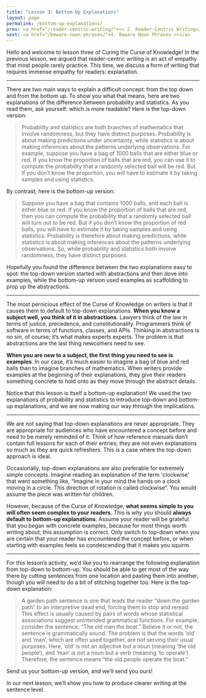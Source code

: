 ```yaml
---
title: "Lesson 3: Bottom-Up Explanations"
layout: page
permalink: /bottom-up-explanations/
prev: <a href="/reader-centric-writing/"><< 2. Reader-Centric Writing</a>
next: <a href="/beware-noun-phrases/">4. Beware Noun Phrases >></a>
---
```


Hello and welcome to lesson three of Curing the Curse of Knowledge! In the previous lesson, we argued that reader-centric writing is an act of empathy that most people rarely practice. This time, we discuss a form of writing that requires immense empathy for readers: explanation.

<hr>

There are two main ways to explain a difficult concept: from the top down and from the bottom up. To show you what that means, here are two explanations of the difference between probability and statistics. As you read them, ask yourself: which is more readable? Here is the top-down version:

> Probability and statistics are both branches of mathematics that involve randomness, but they have distinct purposes. Probability is about making predictions under uncertainty, while statistics is about making inferences about the patterns underlying observations. For example, suppose you have a bag of 1000 balls that are either blue or red. If you know the proportion of balls that are red, you can use it to compute the probability that a randomly selected ball will be red. But if you don’t know the proportion, you will have to estimate it by taking samples and using statistics.

By contrast, here is the bottom-up version:

> Suppose you have a bag that contains 1000 balls, and each ball is either blue or red. If you know the proportion of balls that are red, then you can compute the probability that a randomly selected ball will turn out to be red. But if you don’t know the proportion of red balls, you will have to estimate it by taking samples and using statistics. Probability is therefore about making predictions, while statistics is about making inferences about the patterns underlying observations. So, while probability and statistics both involve randomness, they have distinct purposes.

Hopefully you found the difference between the two explanations easy to spot: the top-down version started with abstractions and then dove into examples, while the bottom-up version used examples as scaffolding to prop up the abstractions.

<hr>

The most pernicious effect of the Curse of Knowledge on writers is that it causes them to default to top-down explanations. **When you know a subject well, you think of it in abstractions**. Lawyers think of the law in terms of justice, precedence, and constitutionality. Programmers think of software in terms of functions, classes, and APIs. Thinking in abstractions is no sin, of course; it’s what makes experts experts. The problem is that abstractions are the last thing newcomers need to see.

**When you are new to a subject, the first thing you need to see is examples**. In our case, it’s much easier to imagine a bag of blue and red balls than to imagine branches of mathematics. When writers provide examples at the beginning of their explanations, they give their readers something concrete to hold onto as they move through the abstract details.

Notice that this lesson is itself a bottom-up explanation! We used the two explanations of probability and statistics to introduce top-down and bottom-up explanations, and we are now making our way through the implications.

<hr>

We are not saying that top-down explanations are never appropriate. They are appropriate for audiences who have encountered a concept before and need to be merely reminded of it. Think of how reference manuals don’t contain full lessons for each of their entries; they are not even explanations so much as they are quick refreshers. This is a case where the top-down approach is ideal.

Occasionally, top-down explanations are also preferable for extremely simple concepts. Imagine reading an explanation of the term 'clockwise' that went something like, “Imagine in your mind the hands on a clock moving in a circle. This direction of rotation is called clockwise”. You would assume the piece was written for children.

However, because of the Curse of Knowledge, **what seems simple to you will often seem complex to your readers**. This is why you should **always default to bottom-up explanations**. Assume your reader will be grateful that you began with concrete examples, because for most things worth writing about, this assumption is correct. Only switch to top-down when you are certain that your reader has encountered the concept before, or when starting with examples feels so condescending that it makes you squirm.

<hr>

For this lesson’s activity, we’d like you to rearrange the following explanation from top-down to bottom-up. You should be able to get most of the way there by cutting sentences from one location and pasting them into another, though you will need to do a bit of stitching together too. Here is the top-down explanation:

> A garden path sentence is one that leads the reader “down the garden path” to an interpretive dead end, forcing them to stop and reread. This effect is usually caused by pairs of words whose statistical associations suggest unintended grammatical functions. For example, consider the sentence, “The old man the boat.” Believe it or not, the sentence is grammatically sound. The problem is that the words ‘old’ and ‘man’, which are often used together, are not serving their usual purposes. Here, ‘old’ is not an adjective but a noun (meaning ‘the old people’), and ‘man’ is not a noun but a verb (meaning ‘to operate’). Therefore, the sentence means “the old people operate the boat.”

Send us your bottom-up version, and we’ll send you ours!

In our next lesson, we’ll show you how to produce clearer writing at the sentence level.